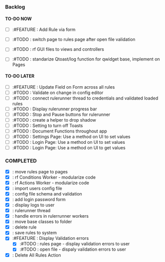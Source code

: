 ### Backlog

#### TO-DO NOW

- [ ] :#FEATURE : Add Rule via form

- [ ] :#TODO : switch page to rules page after open file validation
- [ ] :#TODO : rf GUI files to views and controllers
- [ ] :#TODO : standarize Qtoast/log function for qwidget base, implement on Pages

#### TO-DO LATER

- [ ] :#FEATURE : Update Field on Form across all rules
- [ ] :#TODO : Validate on change in config editor
- [ ] :#TODO : connect rulerunner thread to credentials and validated loaded rules
- [ ] :#TODO : Display rulerunner progress bar
- [ ] :#TODO : Stop and Pause buttons for rulerunner
- [ ] :#TODO : create a helper to drop shadow
- [ ] :#TODO : Setting to turn off Toasts
- [ ] :#TODO : Document Functions throughout app
- [ ] :#TODO : Settings Page: Use a method on UI to set values
- [ ] :#TODO : Login Page: Use a method on UI to set values
- [ ] :#TODO : Login Page: Use a method on UI to get values

### COMPLETED

- [x] : move rules page to pages
- [x] : rf Conditions Worker - modularize code
- [x] : rf Actions Worker - modularize code
- [x] : import users config file
- [x] : config file schema and validation
- [x] : add login password form
- [x] : display logs to user
- [x] : rulerunner thread
- [x] : handle errors in rulerrunner workers
- [x] : move base classes to folder
- [x] : delete rule
- [x] : save rules to system
- [x] :#FEATURE : Display Validation errors
  - [x] :#TODO : rules page - display validation errors to user
  - [x] :#TODO : open file - dispaly validation errors to user
- [x] : Delete All Rules Action
